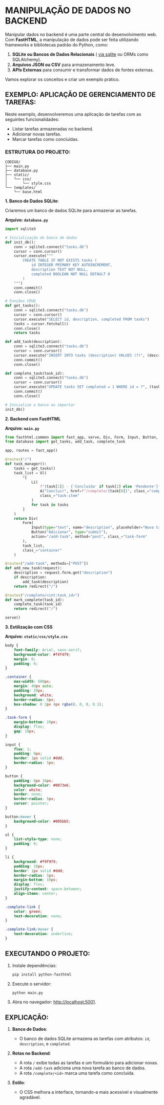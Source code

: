 # MANIPULAÇÃO DE DADOS NO BACKEND
Manipular dados no backend é uma parte central do desenvolvimento web. Com **FastHTML**, a manipulação de dados pode ser feita utilizando frameworks e bibliotecas padrão do Python, como:

1. **SQLite ou Bancos de Dados Relacionais** ( [via sqlite](https://github.com/VILHALVA/CURSO-DE-SQLITE) ou ORMs como SQLAlchemy).
2. **Arquivos JSON ou CSV** para armazenamento leve.
3. **APIs Externas** para consumir e transformar dados de fontes externas.

Vamos explorar os conceitos e criar um exemplo prático.

## EXEMPLO: APLICAÇÃO DE GERENCIAMENTO DE TAREFAS:
Neste exemplo, desenvolveremos uma aplicação de tarefas com as seguintes funcionalidades:
- Listar tarefas armazenadas no backend.
- Adicionar novas tarefas.
- Marcar tarefas como concluídas.

### ESTRUTURA DO PROJETO:
```
CODIGO/
├── main.py
├── database.py
├── static/
│   └── css/
│       └── style.css
└── templates/
    └── base.html
```

**1. Banco de Dados SQLite**:

Criaremos um banco de dados SQLite para armazenar as tarefas.

**Arquivo: `database.py`**

```python
import sqlite3

# Inicialização do banco de dados
def init_db():
    conn = sqlite3.connect("tasks.db")
    cursor = conn.cursor()
    cursor.execute("""
        CREATE TABLE IF NOT EXISTS tasks (
            id INTEGER PRIMARY KEY AUTOINCREMENT,
            description TEXT NOT NULL,
            completed BOOLEAN NOT NULL DEFAULT 0
        )
    """)
    conn.commit()
    conn.close()

# Funções CRUD
def get_tasks():
    conn = sqlite3.connect("tasks.db")
    cursor = conn.cursor()
    cursor.execute("SELECT id, description, completed FROM tasks")
    tasks = cursor.fetchall()
    conn.close()
    return tasks

def add_task(description):
    conn = sqlite3.connect("tasks.db")
    cursor = conn.cursor()
    cursor.execute("INSERT INTO tasks (description) VALUES (?)", (description,))
    conn.commit()
    conn.close()

def complete_task(task_id):
    conn = sqlite3.connect("tasks.db")
    cursor = conn.cursor()
    cursor.execute("UPDATE tasks SET completed = 1 WHERE id = ?", (task_id,))
    conn.commit()
    conn.close()

# Inicialize o banco ao importar
init_db()
```

**2. Backend com FastHTML**

**Arquivo: `main.py`**

```python
from fasthtml.common import fast_app, serve, Div, Form, Input, Button, Ul, Li, A
from database import get_tasks, add_task, complete_task

app, routes = fast_app()

@routes("/")
def task_manager():
    tasks = get_tasks()
    task_list = Ul(
        *[
            Li(
                f"{task[1]} - {'Concluída' if task[2] else 'Pendente'}",
                A("Concluir", href=f"/complete/{task[0]}", class_="complete-link") if not task[2] else "",
                class_="task-item"
            )
            for task in tasks
        ]
    )
    return Div(
        Form(
            Input(type="text", name="description", placeholder="Nova tarefa", required=True),
            Button("Adicionar", type="submit"),
            action="/add-task", method="post", class_="task-form"
        ),
        task_list,
        class_="container"
    )

@routes("/add-task", methods=["POST"])
def add_new_task(request):
    description = request.form.get("description")
    if description:
        add_task(description)
    return redirect("/")

@routes("/complete/<int:task_id>")
def mark_complete(task_id):
    complete_task(task_id)
    return redirect("/")

serve()
```

**3. Estilização com CSS**

**Arquivo: `static/css/style.css`**

```css
body {
    font-family: Arial, sans-serif;
    background-color: #f4f4f9;
    margin: 0;
    padding: 0;
}

.container {
    max-width: 600px;
    margin: 40px auto;
    padding: 20px;
    background: white;
    border-radius: 8px;
    box-shadow: 0 2px 4px rgba(0, 0, 0, 0.1);
}

.task-form {
    margin-bottom: 20px;
    display: flex;
    gap: 10px;
}

input {
    flex: 1;
    padding: 8px;
    border: 1px solid #ddd;
    border-radius: 5px;
}

button {
    padding: 8px 16px;
    background-color: #0073e6;
    color: white;
    border: none;
    border-radius: 5px;
    cursor: pointer;
}

button:hover {
    background-color: #005bb5;
}

ul {
    list-style-type: none;
    padding: 0;
}

li {
    background: #f9f9f9;
    padding: 10px;
    border: 1px solid #ddd;
    border-radius: 5px;
    margin-bottom: 10px;
    display: flex;
    justify-content: space-between;
    align-items: center;
}

.complete-link {
    color: green;
    text-decoration: none;
}

.complete-link:hover {
    text-decoration: underline;
}
```


## EXECUTANDO O PROJETO:
1. Instale dependências:
   ```bash
   pip install python-fasthtml
   ```

2. Execute o servidor:
   ```bash
   python main.py
   ```

3. Abra no navegador: [http://localhost:5001](http://localhost:5001).

## EXPLICAÇÃO:
1. **Banco de Dados**:
   - O banco de dados SQLite armazena as tarefas com atributos: `id`, `description`, e `completed`.

2. **Rotas no Backend**:
   - A rota `/` exibe todas as tarefas e um formulário para adicionar novas.
   - A rota `/add-task` adiciona uma nova tarefa ao banco de dados.
   - A rota `/complete/<id>` marca uma tarefa como concluída.

3. **Estilo**:
   - O CSS melhora a interface, tornando-a mais acessível e visualmente agradável.

